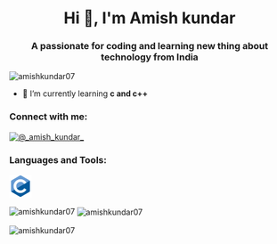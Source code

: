 <h1 align="center">Hi 👋, I'm Amish kundar</h1>
<h3 align="center">A passionate for coding and learning new thing about technology from India</h3>

<p align="left"> <img src="https://komarev.com/ghpvc/?username=amishkundar07&label=Profile%20views&color=0e75b6&style=flat" alt="amishkundar07" /> </p>

- 🌱 I’m currently learning **c and c++**

<h3 align="left">Connect with me:</h3>
<p align="left">
<a href="https://instagram.com/@_amish_kundar_" target="blank"><img align="center" src="https://raw.githubusercontent.com/rahuldkjain/github-profile-readme-generator/master/src/images/icons/Social/instagram.svg" alt="@_amish_kundar_" height="30" width="40" /></a>
</p>

<h3 align="left">Languages and Tools:</h3>
<p align="left"> <a href="https://www.cprogramming.com/" target="_blank" rel="noreferrer"> <img src="https://raw.githubusercontent.com/devicons/devicon/master/icons/c/c-original.svg" alt="c" width="40" height="40"/> </a> </p>

<p><img align="left" src="https://github-readme-stats.vercel.app/api/top-langs?username=amishkundar07&show_icons=true&locale=en&layout=compact" alt="amishkundar07" /></p>

<p>&nbsp;<img align="center" src="https://github-readme-stats.vercel.app/api?username=amishkundar07&show_icons=true&locale=en" alt="amishkundar07" /></p>

<p><img align="center" src="https://github-readme-streak-stats.herokuapp.com/?user=amishkundar07&" alt="amishkundar07" /></p>

